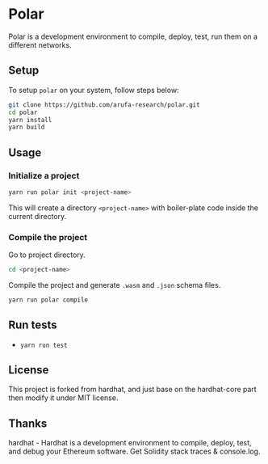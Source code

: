 # Polar

Polar is a development environment to compile, deploy, test, run them on a different networks.

## Setup

To setup `polar` on your system, follow steps below:
```bash
git clone https://github.com/arufa-research/polar.git
cd polar
yarn install
yarn build
```
## Usage

### Initialize a project

```bash
yarn run polar init <project-name>
```

This will create a directory `<project-name>` with boiler-plate code inside the current directory.

### Compile the project

Go to project directory.

```bash
cd <project-name>
```

Compile the project and generate `.wasm` and `.json` schema files.
```bash
yarn run polar compile
```

## Run tests

- `yarn run test`

## License
This project is forked from hardhat, and just base on the hardhat-core part then modify it under MIT license.

## Thanks
hardhat - Hardhat is a development environment to compile, deploy, test, and debug your Ethereum software. Get Solidity stack traces & console.log.
